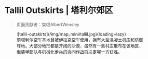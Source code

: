 # Tallil Outskirts | 塔利尔郊区

> 页面贡献者：桀氓AlbertWensley

<figure markdown>
  ![tallil-outskirts](/img/map_mini/tallil.jpg){loading=lazy}
  <figcaption>前塔利尔空军基地曾被伊拉克空军使用，拥有大型混凝土机库和防御阵地。大部分地形都是开阔的沙漠，虽然有一些村庄散布在该地区，但装甲部队与机械化步兵的协同作战将决定哪一方获胜。</figcaption>
</figure>